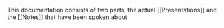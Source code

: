 This documentation consists of two parts, the actual [[Presentations]]
and the [[Notes]] that have been spoken about